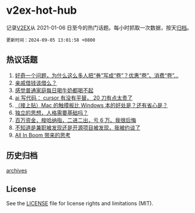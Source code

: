 # v2ex-hot-hub

 记录[V2EX](https://www.v2ex.com/)从 2021-01-06 日至今的热门话题。每小时抓取一次数据，按天[归档](archives)。

`更新时间：2024-09-05 13:01:58 +0800`

## 热议话题

1. [好奇一个问题，为什么这么多人把“券”写成“卷”？优惠“卷”、消费“卷”...](https://www.v2ex.com/t/1070276)
1. [亲戚借钱该借么？](https://www.v2ex.com/t/1070370)
1. [感觉普通家庭每日喝牛奶都喝不起](https://www.v2ex.com/t/1070385)
1. [ai 写代码： cursor 有没有平替， 20 刀有点太贵了](https://www.v2ex.com/t/1070168)
1. [（接上贴）Mac 的触摸板比 Windows 本的好处是？还有省心是？](https://www.v2ex.com/t/1070368)
1. [独立的思想，人格需要基础吗？](https://www.v2ex.com/t/1070405)
1. [百万资金，梭哈纳指，二进二出，亏 6 万。我很后悔](https://www.v2ex.com/t/1070292)
1. [不知道是兼职被发现还是开源项目被发现，我被约谈了](https://www.v2ex.com/t/1070348)
1. [All In Boom 带来的思考](https://www.v2ex.com/t/1070200)

## 历史归档

[archives](archives)

## License

See the [LICENSE](LICENSE) file for license rights and limitations (MIT).
